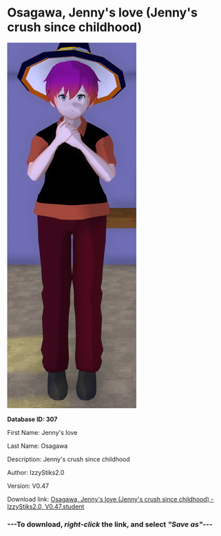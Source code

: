 # Osagawa, Jenny's love (Jenny's crush since childhood)

<img src="https://raw.githubusercontent.com/Arbiter1223/Daigaku-Gurashi-Custom-Students/master/Students/Files/Osagawa%2C%20Jenny's%20love%20(Jenny's%20crush%20since%20childhood).png" title="Osagawa, Jenny's love (Jenny's crush since childhood) - IzzyStiks2.0, V0.47">

**Database ID: 307**

First Name: Jenny's love

Last Name: Osagawa

Description: Jenny's crush since childhood

Author: IzzyStiks2.0

Version: V0.47

Download link: <a href="https://raw.githubusercontent.com/Arbiter1223/Daigaku-Gurashi-Custom-Students/master/Students/Files/Osagawa%2C%20Jenny's%20love%20(Jenny's%20crush%20since%20childhood)%20-%20IzzyStiks2.0%2C%20V0.47.student">Osagawa, Jenny's love (Jenny's crush since childhood) - IzzyStiks2.0, V0.47.student</a>

### ---**To download, _right-click_ the link, and select _"Save as"_**---
